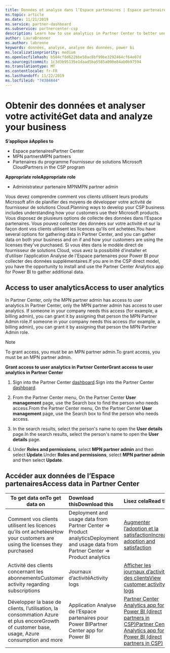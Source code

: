 ```yaml
---
title: Données et analyse dans l’Espace partenaires | Espace partenaires
ms.topic: article
ms.date: 11/21/2019
ms.service: partner-dashboard
ms.subservice: partnercenter-csp
description: Learn how to use analytics in Partner Center to better understand your business and how your customers are using the licenses you've purchased.
author: LauraBrenner
ms.author: labrenne
keywords: données, analyse, analyse des données, power bi
ms.localizationpriority: medium
ms.openlocfilehash: b584cf8d622bbe58ac8bf99be3292464cf64e07d
ms.sourcegitcommit: 1c3d3b95135e1daad5ba5585a090e84ab0b97594
ms.translationtype: MT
ms.contentlocale: fr-FR
ms.lasthandoff: 11/22/2019
ms.locfileid: "74384844"
---
```

# <a name="get-data-and-analyze-your-business"></a><span data-ttu-id="2ad31-104">Obtenir des données et analyser votre activité</span><span class="sxs-lookup"><span data-stu-id="2ad31-104">Get data and analyze your business</span></span>

<span data-ttu-id="2ad31-105">**S’applique à**</span><span class="sxs-lookup"><span data-stu-id="2ad31-105">**Applies to**</span></span>

- <span data-ttu-id="2ad31-106">Espace partenaires</span><span class="sxs-lookup"><span data-stu-id="2ad31-106">Partner Center</span></span>
- <span data-ttu-id="2ad31-107">MPN partners</span><span class="sxs-lookup"><span data-stu-id="2ad31-107">MPN partners</span></span>
- <span data-ttu-id="2ad31-108">Partenaires du programme Fournisseur de solutions Microsoft Cloud</span><span class="sxs-lookup"><span data-stu-id="2ad31-108">Partners in the CSP program</span></span>

<span data-ttu-id="2ad31-109">**Appropriate role**</span><span class="sxs-lookup"><span data-stu-id="2ad31-109">**Appropriate role**</span></span>

- <span data-ttu-id="2ad31-110">Administrateur partenaire MPN</span><span class="sxs-lookup"><span data-stu-id="2ad31-110">MPN partner admin</span></span>

<span data-ttu-id="2ad31-111">Vous devez comprendre comment vos clients utilisent leurs produits Microsoft afin de planifier des moyens de développer votre activité de fournisseur de solutions Cloud.</span><span class="sxs-lookup"><span data-stu-id="2ad31-111">Planning ways to develop your CSP business includes understanding how your customers use their Microsoft products.</span></span> <span data-ttu-id="2ad31-112">Vous disposez de plusieurs options de collecte des données dans l’Espace partenaires. Vous pouvez collecter des données sur votre activité et sur la façon dont vos clients utilisent les licences qu'ils ont achetées.</span><span class="sxs-lookup"><span data-stu-id="2ad31-112">You have several options for gathering data in Partner Center, and you can gather data on both your business and on if and how your customers are using the licenses they've purchased.</span></span> <span data-ttu-id="2ad31-113">Si vous êtes dans le modèle direct de fournisseur de solutions Cloud, vous avez la possibilité d’installer et d’utiliser l’application Analyse de l'Espace partenaires pour Power BI pour collecter des données supplémentaires.</span><span class="sxs-lookup"><span data-stu-id="2ad31-113">If you are in the CSP direct model, you have the opportunity to install and use the Partner Center Analytics app for Power BI to gather additional data.</span></span>

## <a name="access-to-user-analytics"></a><span data-ttu-id="2ad31-114">Access to user analytics</span><span class="sxs-lookup"><span data-stu-id="2ad31-114">Access to user analytics</span></span>

<span data-ttu-id="2ad31-115">In Partner Center, only the MPN partner admin has access to user analytics.</span><span class="sxs-lookup"><span data-stu-id="2ad31-115">In Partner Center, only the MPN partner admin has access to user analytics.</span></span> <span data-ttu-id="2ad31-116">If someone in your company needs this access (for example, a billing admin), you can grant it by assigning that person the MPN Partner Admin role.</span><span class="sxs-lookup"><span data-stu-id="2ad31-116">If someone in your company needs this access (for example, a billing admin), you can grant it by assigning that person the MPN Partner Admin role.</span></span>

>[!NOTE] 
><span data-ttu-id="2ad31-117">To grant access, you must be an MPN partner admin.</span><span class="sxs-lookup"><span data-stu-id="2ad31-117">To grant access, you must be an MPN partner admin.</span></span>

<span data-ttu-id="2ad31-118">**Grant access to user analytics in Partner Center**</span><span class="sxs-lookup"><span data-stu-id="2ad31-118">**Grant access to user analytics in Partner Center**</span></span> 

1. <span data-ttu-id="2ad31-119">Sign into the Partner Center [dashboard](https://partner.microsoft.com/dashboard).</span><span class="sxs-lookup"><span data-stu-id="2ad31-119">Sign into the Partner Center [dashboard](https://partner.microsoft.com/dashboard).</span></span>

2. <span data-ttu-id="2ad31-120">From the Partner Center menu, On the Partner Center **User management** page, use the Search box to find the person who needs access.</span><span class="sxs-lookup"><span data-stu-id="2ad31-120">From the Partner Center menu, On the Partner Center **User management** page, use the Search box to find the person who needs access.</span></span>
2.  <span data-ttu-id="2ad31-121">In the search results, select the person's name to open the **User details** page.</span><span class="sxs-lookup"><span data-stu-id="2ad31-121">In the search results, select the person's name to open the **User details** page.</span></span>
3.  <span data-ttu-id="2ad31-122">Under **Roles and permissions**, select **MPN partner admin** and then select **Update**.</span><span class="sxs-lookup"><span data-stu-id="2ad31-122">Under **Roles and permissions**, select **MPN partner admin** and then select **Update**.</span></span>

 
## <a name="access-data-in-partner-center"></a><span data-ttu-id="2ad31-123">Accéder aux données de l’Espace partenaires</span><span class="sxs-lookup"><span data-stu-id="2ad31-123">Access data in Partner Center</span></span>

|<span data-ttu-id="2ad31-124">**To get data on**</span><span class="sxs-lookup"><span data-stu-id="2ad31-124">**To get data on**</span></span>   |<span data-ttu-id="2ad31-125">**Download this**</span><span class="sxs-lookup"><span data-stu-id="2ad31-125">**Download this**</span></span>   |<span data-ttu-id="2ad31-126">**Lisez cela**</span><span class="sxs-lookup"><span data-stu-id="2ad31-126">**Read this**</span></span>   | <span data-ttu-id="2ad31-127">**S’applique à**</span><span class="sxs-lookup"><span data-stu-id="2ad31-127">**Applies to**</span></span>    |
|---------------------|:-----------------------|:---------------|:--------------|
|<span data-ttu-id="2ad31-128">Comment vos clients utilisent les licences qu’ils ont achetées</span><span class="sxs-lookup"><span data-stu-id="2ad31-128">How your customers are using the licenses they purchased</span></span>   |<span data-ttu-id="2ad31-129">Deployment and usage data from Partner Center => Product analytics</span><span class="sxs-lookup"><span data-stu-id="2ad31-129">Deployment and usage data from Partner Center => Product analytics</span></span>   |[<span data-ttu-id="2ad31-130">Augmenter l’adoption et la satisfaction</span><span class="sxs-lookup"><span data-stu-id="2ad31-130">Increase adoption and satisfaction</span></span>](increasing-adoption-and-satisfaction.md)|<span data-ttu-id="2ad31-131">Partenaires fournisseurs de solutions cloud</span><span class="sxs-lookup"><span data-stu-id="2ad31-131">CSP partners</span></span>|
|<span data-ttu-id="2ad31-132">Activité des clients concernant les abonnements</span><span class="sxs-lookup"><span data-stu-id="2ad31-132">Customer activity regarding subscriptions</span></span>   |<span data-ttu-id="2ad31-133">Journaux d’activité</span><span class="sxs-lookup"><span data-stu-id="2ad31-133">Activity logs</span></span>   |[<span data-ttu-id="2ad31-134">Afficher les journaux d’activité des clients</span><span class="sxs-lookup"><span data-stu-id="2ad31-134">View customer activity logs</span></span>](activity-logs.md)|<span data-ttu-id="2ad31-135">Partenaires fournisseurs de solutions cloud</span><span class="sxs-lookup"><span data-stu-id="2ad31-135">CSP partners</span></span>   |
|<span data-ttu-id="2ad31-136">Développer la base de clients, l’utilisation, la consommation Azure et plus encore</span><span class="sxs-lookup"><span data-stu-id="2ad31-136">Growth of customer base, usage, Azure consumption and more</span></span>   |<span data-ttu-id="2ad31-137">Application Analyse de l’Espace partenaires pour Power BI</span><span class="sxs-lookup"><span data-stu-id="2ad31-137">Partner Center app for Power BI</span></span>   |[<span data-ttu-id="2ad31-138">Partner Center Analytics app for Power BI (direct partners in CSP)</span><span class="sxs-lookup"><span data-stu-id="2ad31-138">Partner Center Analytics app for Power BI (direct partners in CSP)</span></span>](power-bi-app-for-direct-partners.md)|<span data-ttu-id="2ad31-139">Partenaires directs fournisseurs de solutions Cloud</span><span class="sxs-lookup"><span data-stu-id="2ad31-139">CSP direct partners</span></span>|






